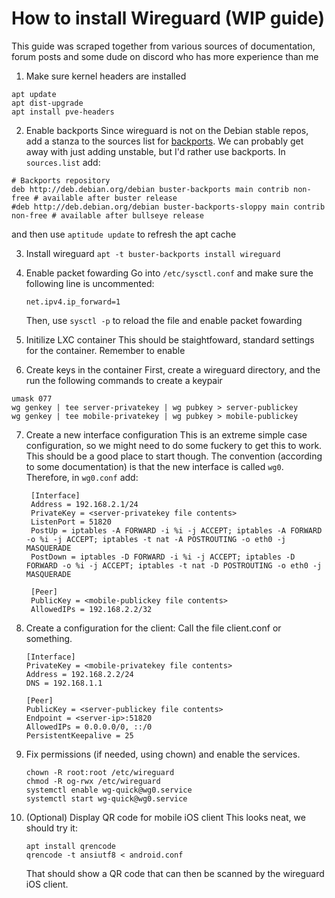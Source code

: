 # How to install Wireguard (WIP guide)

This guide was scraped together from various sources of documentation, forum posts and some dude on discord who has more experience than me

1. Make sure kernel headers are installed
```
apt update
apt dist-upgrade
apt install pve-headers
```

2. Enable backports 
Since wireguard is not on the Debian stable repos, add a stanza to the sources list for [backports](https://wiki.debian.org/Backports). We can probably get away with just adding unstable, but I'd rather use backports. In `sources.list` add:
```
# Backports repository
deb http://deb.debian.org/debian buster-backports main contrib non-free # available after buster release
#deb http://deb.debian.org/debian buster-backports-sloppy main contrib non-free # available after bullseye release
```
and then use `aptitude update` to refresh the apt cache

3. Install wireguard
   `apt -t buster-backports install wireguard `

4. Enable packet fowarding
    Go into `/etc/sysctl.conf` and make sure the following line is uncommented:
    ```
    net.ipv4.ip_forward=1
    ```
    Then, use `sysctl -p` to reload the file and enable packet fowarding

5. Initilize LXC container
    This should be staightfoward, standard settings for the container. Remember to enable 

6. Create keys in the container
First, create a wireguard directory, and the run the following commands to create a keypair
```
umask 077
wg genkey | tee server-privatekey | wg pubkey > server-publickey
wg genkey | tee mobile-privatekey | wg pubkey > mobile-publickey
```
7. Create a new interface configuration
   This is an extreme simple case configuration, so we might need to do some fuckery to get this to work. This should be a good place to start though. The convention (according to some documentation) is that the new interface is called `wg0`. Therefore, in `wg0.conf` add:
   ```
    [Interface]
    Address = 192.168.2.1/24
    PrivateKey = <server-privatekey file contents>
    ListenPort = 51820
    PostUp = iptables -A FORWARD -i %i -j ACCEPT; iptables -A FORWARD -o %i -j ACCEPT; iptables -t nat -A POSTROUTING -o eth0 -j MASQUERADE
    PostDown = iptables -D FORWARD -i %i -j ACCEPT; iptables -D FORWARD -o %i -j ACCEPT; iptables -t nat -D POSTROUTING -o eth0 -j MASQUERADE

    [Peer]
    PublicKey = <mobile-publickey file contents>
    AllowedIPs = 192.168.2.2/32
    ```

8. Create a configuration for the client:
    Call the file client.conf or something. 
    ```
    [Interface]
    PrivateKey = <mobile-privatekey file contents>
    Address = 192.168.2.2/24
    DNS = 192.168.1.1

    [Peer]
    PublicKey = <server-publickey file contents>
    Endpoint = <server-ip>:51820
    AllowedIPs = 0.0.0.0/0, ::/0
    PersistentKeepalive = 25
    ```

9. Fix permissions (if needed, using chown) and enable the services.
    ```
    chown -R root:root /etc/wireguard
    chmod -R og-rwx /etc/wireguard
    systemctl enable wg-quick@wg0.service
    systemctl start wg-quick@wg0.service
    ```

10. (Optional) Display QR code for mobile iOS client
    This looks neat, we should try it:

    ```
    apt install qrencode
    qrencode -t ansiutf8 < android.conf
    ```

    That should show a QR code that can then be scanned by the wireguard iOS client.